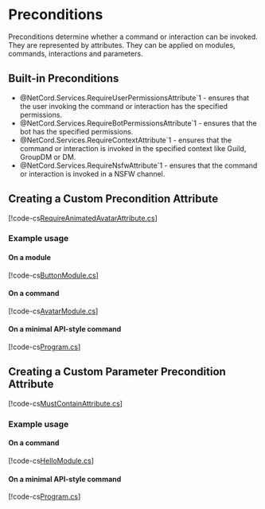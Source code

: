 # Preconditions

Preconditions determine whether a command or interaction can be invoked. They are represented by attributes. They can be applied on modules, commands, interactions and parameters.

## Built-in Preconditions

- @NetCord.Services.RequireUserPermissionsAttribute`1 - ensures that the user invoking the command or interaction has the specified permissions.
- @NetCord.Services.RequireBotPermissionsAttribute`1 - ensures that the bot has the specified permissions.
- @NetCord.Services.RequireContextAttribute`1 - ensures that the command or interaction is invoked in the specified context like Guild, GroupDM or DM.
- @NetCord.Services.RequireNsfwAttribute`1 - ensures that the command or interaction is invoked in a NSFW channel.

## Creating a Custom Precondition Attribute
[!code-cs[RequireAnimatedAvatarAttribute.cs](Preconditions/Preconditions/RequireAnimatedAvatarAttribute.cs)]

### Example usage

#### On a module
[!code-cs[ButtonModule.cs](Preconditions/Preconditions/ButtonModule.cs#L5-L9)]

#### On a command
[!code-cs[AvatarModule.cs](Preconditions/Preconditions/AvatarModule.cs#L5-L10)]

#### On a minimal API-style command
[!code-cs[Program.cs](Preconditions/Preconditions/Program.cs#L25-L28)]

## Creating a Custom Parameter Precondition Attribute
[!code-cs[MustContainAttribute.cs](Preconditions/ParameterPreconditions/MustContainAttribute.cs)]

### Example usage

#### On a command
[!code-cs[HelloModule.cs](Preconditions/ParameterPreconditions/HelloModule.cs#L5-L9)]

#### On a minimal API-style command
[!code-cs[Program.cs](Preconditions/ParameterPreconditions/Program.cs#L22-L24)]